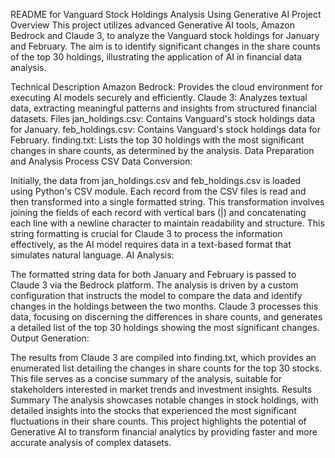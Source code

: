 
README for Vanguard Stock Holdings Analysis Using Generative AI
Project Overview
This project utilizes advanced Generative AI tools, Amazon Bedrock and Claude 3, to analyze the Vanguard stock holdings for January and February. The aim is to identify significant changes in the share counts of the top 30 holdings, illustrating the application of AI in financial data analysis.

Technical Description
Amazon Bedrock: Provides the cloud environment for executing AI models securely and efficiently.
Claude 3: Analyzes textual data, extracting meaningful patterns and insights from structured financial datasets.
Files
jan_holdings.csv: Contains Vanguard's stock holdings data for January.
feb_holdings.csv: Contains Vanguard's stock holdings data for February.
finding.txt: Lists the top 30 holdings with the most significant changes in share counts, as determined by the analysis.
Data Preparation and Analysis Process
CSV Data Conversion:

Initially, the data from jan_holdings.csv and feb_holdings.csv is loaded using Python's CSV module. Each record from the CSV files is read and then transformed into a single formatted string. This transformation involves joining the fields of each record with vertical bars (|) and concatenating each line with a newline character to maintain readability and structure.
This string formatting is crucial for Claude 3 to process the information effectively, as the AI model requires data in a text-based format that simulates natural language.
AI Analysis:

The formatted string data for both January and February is passed to Claude 3 via the Bedrock platform. The analysis is driven by a custom configuration that instructs the model to compare the data and identify changes in the holdings between the two months.
Claude 3 processes this data, focusing on discerning the differences in share counts, and generates a detailed list of the top 30 holdings showing the most significant changes.
Output Generation:

The results from Claude 3 are compiled into finding.txt, which provides an enumerated list detailing the changes in share counts for the top 30 stocks. This file serves as a concise summary of the analysis, suitable for stakeholders interested in market trends and investment insights.
Results Summary
The analysis showcases notable changes in stock holdings, with detailed insights into the stocks that experienced the most significant fluctuations in their share counts. This project highlights the potential of Generative AI to transform financial analytics by providing faster and more accurate analysis of complex datasets.
